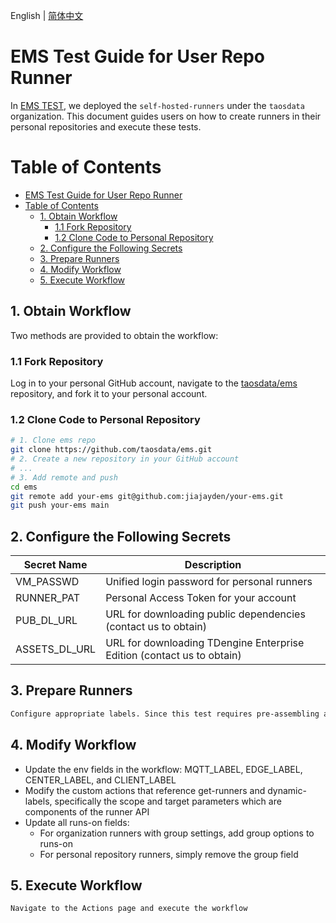 English | [简体中文](USER_REPO_TEST_GUIDE-CN.md)

# EMS Test Guide for User Repo Runner
In [EMS TEST](./README-CN.md), we deployed the `self-hosted-runners` under the `taosdata` organization. This document guides users on how to create runners in their personal repositories and execute these tests.

# Table of Contents
- [EMS Test Guide for User Repo Runner](#ems-test-guide-for-user-repo-runner)
- [Table of Contents](#table-of-contents)
  - [1. Obtain Workflow](#1-obtain-workflow)
    - [1.1 Fork Repository](#11-fork-repository)
    - [1.2 Clone Code to Personal Repository](#12-clone-code-to-personal-repository)
  - [2. Configure the Following Secrets](#2-configure-the-following-secrets)
  - [3. Prepare Runners](#3-prepare-runners)
  - [4. Modify Workflow](#4-modify-workflow)
  - [5. Execute Workflow](#5-execute-workflow)

## 1. Obtain Workflow
Two methods are provided to obtain the workflow:

### 1.1 Fork Repository
Log in to your personal GitHub account, navigate to the [taosdata/ems](https://github.com/taosdata/ems) repository, and fork it to your personal account.

### 1.2 Clone Code to Personal Repository
```bash
# 1. Clone ems repo
git clone https://github.com/taosdata/ems.git
# 2. Create a new repository in your GitHub account
# ...
# 3. Add remote and push
cd ems
git remote add your-ems git@github.com:jiajayden/your-ems.git
git push your-ems main
```

## 2. Configure the Following Secrets
| Secret Name   | Description                      |
|---------------|----------------------------------|
| VM_PASSWD     | Unified login password for personal runners |
| RUNNER_PAT    | Personal Access Token for your account |
| PUB_DL_URL    | URL for downloading public dependencies (contact us to obtain) |
| ASSETS_DL_URL | URL for downloading TDengine Enterprise Edition (contact us to obtain) |

## 3. Prepare Runners
```markdown
Configure appropriate labels. Since this test requires pre-assembling all necessary runners into a complete environment, each runner needs unique labels to avoid duplicate references caused by network latency.
```

## 4. Modify Workflow
- Update the env fields in the workflow: MQTT_LABEL, EDGE_LABEL, CENTER_LABEL, and CLIENT_LABEL
- Modify the custom actions that reference get-runners and dynamic-labels, specifically the scope and target parameters which are components of the runner API
- Update all runs-on fields:
  - For organization runners with group settings, add group options to runs-on
  - For personal repository runners, simply remove the group field

## 5. Execute Workflow
```markdown
Navigate to the Actions page and execute the workflow
```